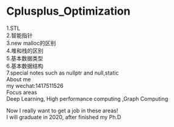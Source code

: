 # Cplusplus_Optimization

1.STL  
2.智能指针  
3.new malloc的区别  
4.堆和栈的区别  
5.基本数据类型  
6.基本数据结构  
7.special notes such as nullptr and null,static  
About me    
my wechat:1417511526    
Focus areas  
Deep Learning, High performance computing ,Graph Computing   

Now I really want to get a job in these areas!  
I will graduate in 2020, after finished my Ph.D    
